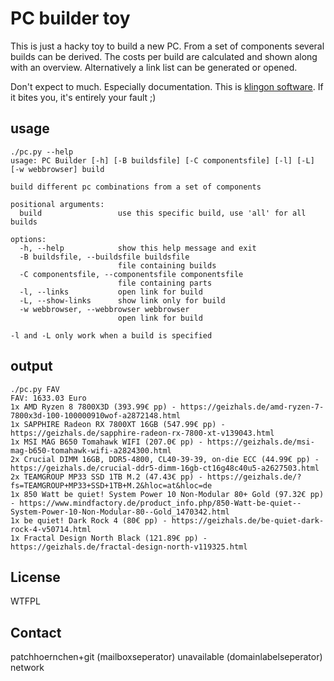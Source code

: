 # PC builder toy

This is just a hacky toy to build a new PC. From a set of components several
builds can be derived. The costs per build are calculated and shown along with
an overview. Alternatively a link list can be generated or opened.

Don't expect to much. Especially documentation. This is [klingon
software](https://www.mikrocontroller.net/topic/1675). If it bites you, it's
entirely your fault ;)

## usage

```
./pc.py --help
usage: PC Builder [-h] [-B buildsfile] [-C componentsfile] [-l] [-L] [-w webbrowser] build

build different pc combinations from a set of components

positional arguments:
  build                 use this specific build, use 'all' for all builds

options:
  -h, --help            show this help message and exit
  -B buildsfile, --buildsfile buildsfile
                        file containing builds
  -C componentsfile, --componentsfile componentsfile
                        file containing parts
  -l, --links           open link for build
  -L, --show-links      show link only for build
  -w webbrowser, --webbrowser webbrowser
                        open link for build

-l and -L only work when a build is specified
```

## output

```
./pc.py FAV
FAV: 1633.03 Euro
1x AMD Ryzen 8 7800X3D (393.99€ pp) - https://geizhals.de/amd-ryzen-7-7800x3d-100-100000910wof-a2872148.html
1x SAPPHIRE Radeon RX 7800XT 16GB (547.99€ pp) - https://geizhals.de/sapphire-radeon-rx-7800-xt-v139043.html
1x MSI MAG B650 Tomahawk WIFI (207.0€ pp) - https://geizhals.de/msi-mag-b650-tomahawk-wifi-a2824300.html
2x Crucial DIMM 16GB, DDR5-4800, CL40-39-39, on-die ECC (44.99€ pp) - https://geizhals.de/crucial-ddr5-dimm-16gb-ct16g48c40u5-a2627503.html
2x TEAMGROUP MP33 SSD 1TB M.2 (47.43€ pp) - https://geizhals.de/?fs=TEAMGROUP+MP33+SSD+1TB+M.2&hloc=at&hloc=de
1x 850 Watt be quiet! System Power 10 Non-Modular 80+ Gold (97.32€ pp) - https://www.mindfactory.de/product_info.php/850-Watt-be-quiet--System-Power-10-Non-Modular-80--Gold_1470342.html
1x be quiet! Dark Rock 4 (80€ pp) - https://geizhals.de/be-quiet-dark-rock-4-v50714.html
1x Fractal Design North Black (121.89€ pp) - https://geizhals.de/fractal-design-north-v119325.html
```

## License

WTFPL

## Contact

patchhoernchen+git (mailboxseperator) unavailable (domainlabelseperator) network

